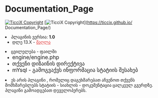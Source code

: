 # Documentation_Page
[![TicciX Copyright](https://i.imgur.com/7S2IFBc.png)](https://github.com/Ticcix/)  [![TicciX Copyright](https://i.imgur.com/OwYKoVb.png)](https://ticcix.github.io/
Documentation_Page/) 
<li>პლაგინის ვერსია:&nbsp;<b>1.0</b>
        <ul>
            <li>დლე 13.X - <u style="color:rgb(227,55,55);">მაღლა</u></li>
        </ul>
    </li>
    <li>ცვილელება - ფაილში
        <ul>
            <li><span style="font-size:1.25em;">engine/engine.php</span></li>
            <li><span style="font-size:1.25em;">თქვენი დიზაინის დირექტივა</span></li>
            <li><span style="font-size:1.25em;">mYsql - გამოგვაქვს ინფორმაცია სტატიის შესახებ</span></li>
        </ul>
    </li>
    <li>ეს არის პლაგინი , რომელიც დაგეხმარებათ აჩვენოთ თქვენს მომხმარებლებს სტატიის - სიახლის - დოკუმენტაცია ცალკეულ გვერდზე.
პლაგინი გამოადგებათ დეველოპერებს.</li>
